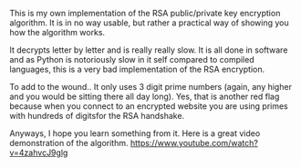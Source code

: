 This is my own implementation of the RSA public/private key encryption algorithm.
It is in no way usable, but rather a practical way of showing you how the algorithm works.

It decrypts letter by letter and is really really slow. It is all done in software and as Python is
notoriously slow in it self compared to compiled languages, this is a very bad implementation of the RSA encryption.

To add to the wound.. It only uses 3 digit prime numbers (again, any higher and you would be sitting there all day long).
Yes, that is another red flag because when you connect to an encrypted website you are using primes with hundreds of digitsfor the RSA handshake.


Anyways, I hope you learn something from it.
Here is a great video demonstration of the algorithm. https://www.youtube.com/watch?v=4zahvcJ9glg
